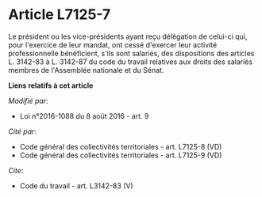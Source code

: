 # Article L7125-7

Le président ou les vice-présidents ayant reçu délégation de celui-ci qui, pour l'exercice de leur mandat, ont cessé
d'exercer leur activité professionnelle bénéficient, s'ils sont salariés, des dispositions des articles L. 3142-83 à L.
3142-87 du code du travail relatives aux droits des salariés membres de l'Assemblée nationale et du Sénat.

**Liens relatifs à cet article**

_Modifié par_:

  - Loi n°2016-1088 du 8 août 2016 - art. 9

_Cité par_:

  - Code général des collectivités territoriales - art. L7125-8 (VD)
  - Code général des collectivités territoriales - art. L7125-9 (VD)

_Cite_:

  - Code du travail - art. L3142-83 (V)
